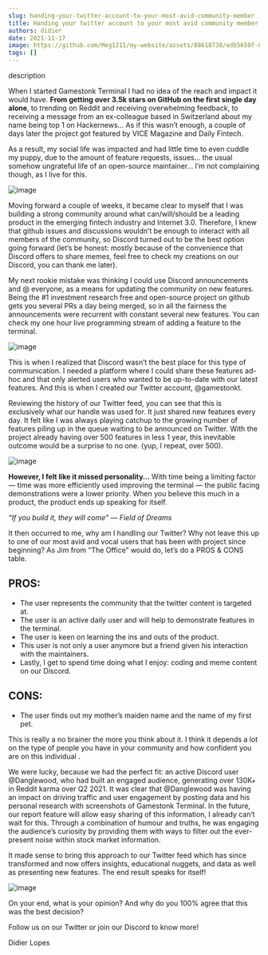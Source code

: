 ```yaml
---
slug: handing-your-twitter-account-to-your-most-avid-community-member
title: Handing your twitter account to your most avid community member
authors: didier
date: 2021-11-17
image: https://github.com/Meg1211/my-website/assets/88618738/edb5650f-8c33-4f81-8df5-eb4ee4d48166
tags: []
---
```


description

<!-- truncate -->

When I started Gamestonk Terminal I had no idea of the reach and impact it would have. **From getting over 3.5k stars on GitHub on the first single day alone**, to trending on Reddit and receiving overwhelming feedback, to receiving a message from an ex-colleague based in Switzerland about my name being top 1 on Hackernews… As if this wasn’t enough, a couple of days later the project got featured by VICE Magazine and Daily Fintech.

As a result, my social life was impacted and had little time to even cuddle my puppy, due to the amount of feature requests, issues… the usual somehow ungrateful life of an open-source maintainer… I’m not complaining though, as I live for this.

![image](https://github.com/Meg1211/my-website/assets/88618738/4cede88f-3d77-4457-ad21-ea68a40b3b20)

Moving forward a couple of weeks, it became clear to myself that I was building a strong community around what can/will/should be a leading product in the emerging fintech industry and Internet 3.0. Therefore, I knew that github issues and discussions wouldn’t be enough to interact with all members of the community, so Discord turned out to be the best option going forward (let’s be honest: mostly because of the convenience that Discord offers to share memes, feel free to check my creations on our Discord, you can thank me later).

My next rookie mistake was thinking I could use Discord announcements and @ everyone, as a means for updating the community on new features. Being the #1 investment research free and open-source project on github gets you several PRs a day being merged, so in all the fairness the announcements were recurrent with constant several new features. You can check my one hour live programming stream of adding a feature to the terminal.

![image](https://github.com/Meg1211/my-website/assets/88618738/6ec95ad8-3fc8-4c16-9fd3-ca07e305270d)

This is when I realized that Discord wasn’t the best place for this type of communication. I needed a platform where I could share these features ad-hoc and that only alerted users who wanted to be up-to-date with our latest features. And this is when I created our Twitter account, @gamestonkt.

Reviewing the history of our Twitter feed, you can see that this is exclusively what our handle was used for. It just shared new features every day. It felt like I was always playing catchup to the growing number of features piling up in the queue waiting to be announced on Twitter. With the project already having over 500 features in less 1 year, this inevitable outcome would be a surprise to no one. (yup, I repeat, over 500).

![image](https://github.com/Meg1211/my-website/assets/88618738/1259b899-af0d-4b21-af6e-755408668956)

**However, I felt like it missed personality…** With time being a limiting factor — time was more efficiently used improving the terminal — the public facing demonstrations were a lower priority. When you believe this much in a product, the product ends up speaking for itself.

_“If you build it, they will come” — Field of Dreams_

It then occurred to me, why am I handling our Twitter? Why not leave this up to one of our most avid and vocal users that has been with project since beginning? As Jim from “The Office” would do, let’s do a PROS & CONS table.

## PROS:

- The user represents the community that the twitter content is targeted at.
- The user is an active daily user and will help to demonstrate features in the terminal.
- The user is keen on learning the ins and outs of the product.
- This user is not only a user anymore but a friend given his interaction with the maintainers.
- Lastly, I get to spend time doing what I enjoy: coding and meme content on our Discord.

## CONS:

- The user finds out my mother’s maiden name and the name of my first pet.

This is really a no brainer the more you think about it. I think it depends a lot on the type of people you have in your community and how confident you are on this individual .

We were lucky, because we had the perfect fit: an active Discord user @Danglewood, who had built an engaged audience, generating over 130K+ in Reddit karma over Q2 2021. It was clear that @Danglewood was having an impact on driving traffic and user engagement by posting data and his personal research with screenshots of Gamestonk Terminal. In the future, our report feature will allow easy sharing of this information, I already can’t wait for this. Through a combination of humour and truths, he was engaging the audience’s curiosity by providing them with ways to filter out the ever-present noise within stock market information.

It made sense to bring this approach to our Twitter feed which has since transformed and now offers insights, educational nuggets, and data as well as presenting new features. The end result speaks for itself!

![image](https://github.com/Meg1211/my-website/assets/88618738/edb5650f-8c33-4f81-8df5-eb4ee4d48166)

On your end, what is your opinion? And why do you 100% agree that this was the best decision?

Follow us on our Twitter or join our Discord to know more!

Didier Lopes
